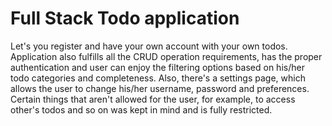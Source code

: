 # Full Stack Todo application 

Let's you register and have your own account with your own todos. 
Application also fulfills all the CRUD operation requirements, has the proper authentication and user can enjoy the filtering options based on his/her todo categories and completeness.
Also, there's a settings page, which allows the user to change his/her username, password and preferences.
Certain things that aren't allowed for the user, for example, to access other's todos and so on was kept in mind and is fully restricted.
